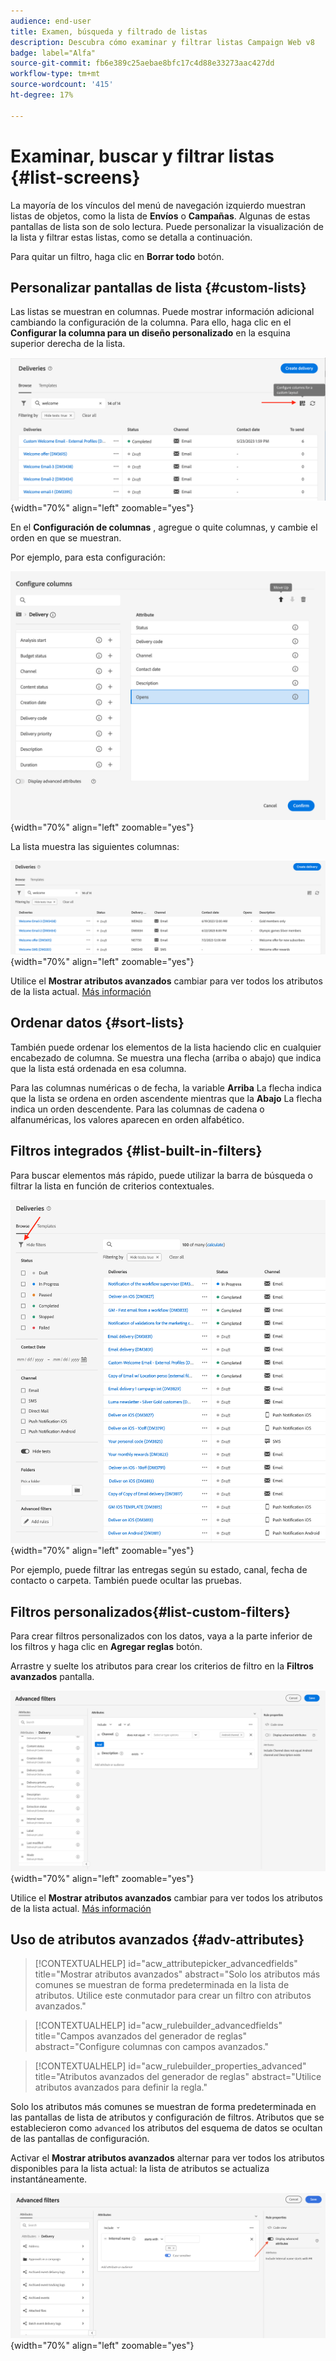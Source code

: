 ```yaml
---
audience: end-user
title: Examen, búsqueda y filtrado de listas
description: Descubra cómo examinar y filtrar listas Campaign Web v8
badge: label="Alfa"
source-git-commit: fb6e389c25aebae8bfc17c4d88e33273aac427dd
workflow-type: tm+mt
source-wordcount: '415'
ht-degree: 17%

---
```



# Examinar, buscar y filtrar listas {#list-screens}

La mayoría de los vínculos del menú de navegación izquierdo muestran listas de objetos, como la lista de **Envíos** o **Campañas**. Algunas de estas pantallas de lista son de solo lectura. Puede personalizar la visualización de la lista y filtrar estas listas, como se detalla a continuación.

Para quitar un filtro, haga clic en **Borrar todo** botón.

## Personalizar pantallas de lista {#custom-lists}

Las listas se muestran en columnas. Puede mostrar información adicional cambiando la configuración de la columna. Para ello, haga clic en el **Configurar la columna para un diseño personalizado** en la esquina superior derecha de la lista.

![](assets/config-columns.png){width="70%" align="left" zoomable="yes"}

En el **Configuración de columnas** , agregue o quite columnas, y cambie el orden en que se muestran.

Por ejemplo, para esta configuración:

![](assets/columns.png){width="70%" align="left" zoomable="yes"}

La lista muestra las siguientes columnas:

![](assets/column-sample.png){width="70%" align="left" zoomable="yes"}

Utilice el **Mostrar atributos avanzados** cambiar para ver todos los atributos de la lista actual. [Más información](#adv-attributes)

## Ordenar datos {#sort-lists}

También puede ordenar los elementos de la lista haciendo clic en cualquier encabezado de columna. Se muestra una flecha (arriba o abajo) que indica que la lista está ordenada en esa columna.

Para las columnas numéricas o de fecha, la variable **Arriba** La flecha indica que la lista se ordena en orden ascendente mientras que la **Abajo** La flecha indica un orden descendente. Para las columnas de cadena o alfanuméricas, los valores aparecen en orden alfabético.

## Filtros integrados {#list-built-in-filters}

Para buscar elementos más rápido, puede utilizar la barra de búsqueda o filtrar la lista en función de criterios contextuales.

![](assets/filter.png){width="70%" align="left" zoomable="yes"}

Por ejemplo, puede filtrar las entregas según su estado, canal, fecha de contacto o carpeta. También puede ocultar las pruebas.

## Filtros personalizados{#list-custom-filters}

Para crear filtros personalizados con los datos, vaya a la parte inferior de los filtros y haga clic en **Agregar reglas** botón.

Arrastre y suelte los atributos para crear los criterios de filtro en la **Filtros avanzados** pantalla.

![](assets/custom-filter.png){width="70%" align="left" zoomable="yes"}

Utilice el **Mostrar atributos avanzados** cambiar para ver todos los atributos de la lista actual. [Más información](#adv-attributes)

## Uso de atributos avanzados {#adv-attributes}

>[!CONTEXTUALHELP]
>id="acw_attributepicker_advancedfields"
>title="Mostrar atributos avanzados"
>abstract="Solo los atributos más comunes se muestran de forma predeterminada en la lista de atributos. Utilice este conmutador para crear un filtro con atributos avanzados."

>[!CONTEXTUALHELP]
>id="acw_rulebuilder_advancedfields"
>title="Campos avanzados del generador de reglas"
>abstract="Configure columnas con campos avanzados."

>[!CONTEXTUALHELP]
>id="acw_rulebuilder_properties_advanced"
>title="Atributos avanzados del generador de reglas"
>abstract="Utilice atributos avanzados para definir la regla."


Solo los atributos más comunes se muestran de forma predeterminada en las pantallas de lista de atributos y configuración de filtros. Atributos que se establecieron como `advanced` los atributos del esquema de datos se ocultan de las pantallas de configuración.

Activar el **Mostrar atributos avanzados** alternar para ver todos los atributos disponibles para la lista actual: la lista de atributos se actualiza instantáneamente.


![](assets/adv-toggle.png){width="70%" align="left" zoomable="yes"}
